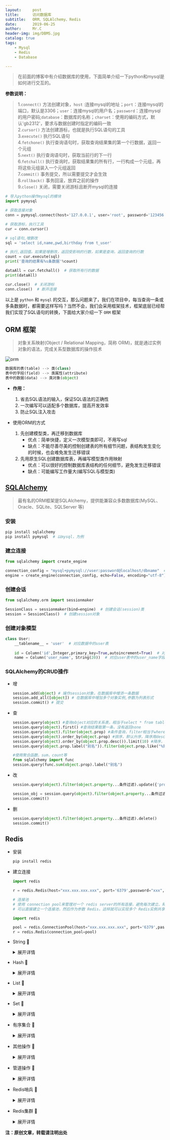 ```yaml
---
layout:     post
title:      访问数据库
subtitle:   ORM、SQLAlchemy、Redis
date:       2019-06-25
author:     Mr.C
header-img: img/DBMS.jpg
catalog: true
tags:
    - Mysql
    - Redis
    - Database

---
```


> 在前面的博客中有介绍数据库的使用，下面简单介绍一下python和mysql是如何进行交互的。

**参数说明：**
> 1.`connect()` 方法创建对象，`host` :连接mysql的地址；`port`：连接mysql的端口，默认是3306；`user`：连接mysql的用户名；`password`：连接mysql的用户密码;`database`：数据库的名称；`charset`：使用的编码方式，默认'gb2312'，要求与数据创建时指定的编码一致 <br> 
2.`cursor()` 方法创建游标，也就是执行SQL语句的工具 <br> 
3.`execute()` 执行SQL语句 <br> 
4.`fetchone()` 执行查询语句时，获取查询结果集的第一个行数据，返回一个元组 <br> 
5.`next()` 执行查询语句时，获取当前行的下一行 <br> 6.`fetchall()` 执行查询时，获取结果集的所有行，一行构成一个元组，再将这些元组装入一个元组返回 <br> 
7.`commit()` 事务提交，所以需要提交才会生效 <br> 
8.`rollback()` 事务回滚，放弃之前的操作 <br> 
9.`close()` 关闭，需要关闭游标且断开mysql的连接

~~~python
# 导入python操作mysql的模块
import pymysql

# 获取连接对象
conn = pymysql.connect(host='127.0.0.1', user='root', password='123456', database='python01', port=3306, charset='utf8')

# 获取游标，执行工具
cur = conn.cursor()

# sql语句,增删改
sql = 'select id,name,pwd,birthday from t_user'

# 执行,返回值。如果是增删改，返回受影响的行数，如果是查询，返回查询的行数
count = cur.execute(sql)
print('查询的结果有%s条数据'%count)

dataAll = cur.fetchall()  # 获取所有行的数据
print(dataAll)

cur.close()  # 关闭游标
conn.close()  # 断开连接
~~~

以上是 `python` 和 `mysql` 的交互，那么问题来了，我们在项目中，每当查询一条或多条数据时，都需要这样写吗？当然不会，我们会采用框架技术，框架底层已经帮我们实现了SQL语句的转换，下面给大家介绍一下 `ORM` 框架

## ORM 框架

> 对象关系映射(Object / Relational Mapping，简称 ORM)，就是通过实例对象的语法，完成关系型数据库的操作技术

![orm](http://www.c-blogs.cn/img/orm.png)

~~~python
数据库的表(table) --> 类(class)
表中的字段(field) --> 类属性(attribute)
表中的数据(data) --> 类对象(object)
~~~

- **作用：**

    1. 省去SQL语法的输入，保证SQL语法的正确性
    2. 一次编写可以适配多个数据库，提高开发效率
    3. 防止SQL注入攻击
    
- 使用ORM的方式
    1. 先创建模型类，再迁移到数据库
        - 优点：简单快捷，定义一次模型类即可，不用写sql
        - 缺点：不能尽善尽美的控制创建表的所有细节问题，表结构发生变化的时候，也会难免发生迁移错误
    2. 先用原生SQL创建数据库表，再编写模型类作用映射
        - 优点：可以很好的控制数据库表结构的任何细节，避免发生迁移错误
        - 缺点：可能编写工作量大(编写SQL与模型类)

## [SQLAlchemy](https://www.sqlalchemy.org/)

> 最有名的ORM框架是SQLAlchemy，提供能兼容众多数数据库(MySQL、Oracle、SQLite、SQLServer 等)

### 安装

~~~python
pip install sqlalchemy
pip install pymysql  # 以mysql，为例
~~~

### 建立连接

~~~python
from sqlalchemy import create_engine

connection_config = "mysql+pymysql://user:password@localhost/dbname"  # 建立连接的配置
engine = create_engine(connection_config, echo=False, encoding="utf-8")  # echo参数：用来设置SQLAlchemy日志
~~~

### 创建会话

~~~python
from sqlalchemy.orm import sessionmaker

SessionClass = sessionmaker(bind=engine)  # 创建会话(session)类
session = SessionClass()  # 创建session对象
~~~

### 创建对象模型
~~~python
class User:
    __tablename__ = 'user'  # 对应数据中的user表
    
    id = Column('id',Integer,primary_key=True,autoincrement=True)  # 对应user表中的id字段，参数：整型(Integer)、主键(primary_key)、自增(autoincrement)
    name = Column('user_name', String(20))  # 对应user表中的user_name字段，参数：字符串类型(String)
~~~

### SQLAlchemy的CRUD操作

- 增

    ~~~python
    session.add(object) # 操作session对象，在数据库中增添一条数据
    session.add_all([object]) # 在数据库中增加多个对象实例,参数为列表形式
    session.commit() # 提交
    ~~~

- 查

    ~~~python
    session.query(object) #查询object对应的关系表，相当于select * from tables
    session.query(object).first() #查询结果取第一条，没有返回none
    session.query(object).filter(object.prop) #条件查询，filter相当于where
    session.query(object).order_by(object.prop) #排序，默认升序，降序用desc
    session.query(object).order_by(object.prop.desc()).limit(10) #降序，及限制10条
    session.query(object.prop.label("别名")).filter(object.prop.like("%同同mony")) #模糊查询及给字段取别名
    
    #使用聚合函数，sum、count等
    from sqlalchemy import func
    session.query(func.sum(object.prop).label("别名")
    ~~~
    
- 改

    ~~~python
    session.query(object).filter(object.property...条件过滤).update({'property': 'values')
    
    session_obj = session.query(object).filter(object.property...条件过滤).first()  # 参数说明：过滤(filter)、第一条数据(first)
    session.commit()
    ~~~

- 删

    ~~~python
    session.query(object).filter(object.property...条件过滤).delete() 
    session.commit()
    ~~~

## Redis

- 安装

    ~~~python
    pip install redis
    ~~~

- 建立连接

    ~~~python
    import redis
    
    r = redis.Redis(host="xxx.xxx.xxx.xxx", port='6379',password="xxx",db=1)
    
    # 连接池
    # 使用 connection pool来管理对一个 redis server的所有连接，避免每次建立、释放连接的开销。默认，每个Redis实例都会维护一个自己的连接池。
    # 可以直接建立一个连接池，然后作为参数 Redis，这样就可以实现多个 Redis实例共享一个连接池。
    
    import redis

    pool = redis.ConnectionPool(host="xxx.xxx.xxx.xxx", port='6379',password="xxx")
    r = redis.Redis(connection_pool=pool)
    ~~~
    
- String :speech_balloon:​

    <details>
    <summary>展开详情</summary>
    <pre>#String操作，redis中的String在在内存中按照一个name对应一个value来存储。

    set(name, value, ex=None, px=None, nx=False, xx=False)
        # 在Redis中设置值，默认，不存在则创建，存在则修改
        # 参数：
           # ex，过期时间（秒）
           # px，过期时间（毫秒）
           # nx，如果设置为True，则只有name不存在时，当前set操作才执行
           # xx，如果设置为True，则只有name存在时，岗前set操作才执行
    
    setnx(name, value)
    
    setex(name, value, time)
        # time，过期时间（数字秒 或 timedelta对象）
    
    psetex(name, time_ms, value)
        # time_ms，过期时间（数字毫秒 或 timedelta对象）
    
    mset(*args, **kwargs)
        # mset(k1='v1', k2='v2')
        # 或
        # mget({'k1': 'v1', 'k2': 'v2'})
    
    get(name)
        # 在Redis中获取值，不存在为空
    
    mget(keys, *args)
        # mget('ylr', 'wupeiqi')
        # 或
        # r.mget(['ylr', 'wupeiqi'])
    
    getset(name, value)
        # 设置新值并获取原来的值
    
    getrange(key, start, end)
        # 获取子序列（根据字节获取，非字符）
        # key，Redis 的 name
        # start，起始位置（字节）
        # end，结束位置（字节）
        # ("key",0,1)   ->   ke
    
    setrange(name, offset, value)
        # 修改字符串内容，从指定字符串索引开始向后替换（新值太长时，则向后添加）
        # offset，字符串的索引，字节（一个汉字三个字节）,从哪里开始追加或替换字符串
        # value，要设置的值
        # ("key",0,"a")   key = value --->  key = aavlue
    
    setbit(name, offset, value)
        # 对name对应值的二进制表示的位进行操作
        # 参数：
            # name，redis的name
            # offset，位的索引（将值变换成二进制后再进行索引）
            # value，值只能是 1 或 0
        # 注：如果在Redis中有一个对应： n1 = "foo"，
                # 那么字符串foo的二进制表示为：01100110 01101111 01101111
                # 所以，如果执行 setbit('n1', 7, 1)，则就会将第7位设置为1，
                # 那么最终二进制则变成 01100111 01101111 01101111，即："goo"
    
    getbit(name, offset)
        # 获取name对应的值的二进制表示中的某位的值 （0或1）
    
    bitcount(key, start=None, end=None)
        # 获取name对应的值的二进制表示中 1 的个数
        # 非常高效的应用场景
            # bitcount统计一个字符二进制数1的个数
            # 使用 count 键名对应的value统计在线人数
            # 由于用户ID唯一，当一个用户登录时，setbit count (id) 1
            # 判断用户是否在线 getbit count id
    
    bitop(operation, dest, *keys)
        # 获取多个值，并将值做位运算，将最后的结果保存至新的name对应的值
        # 参数：
            # operation,AND（并） 、 OR（或） 、 NOT（非） 、 XOR（异或）
            # dest, 新的Redis的name
            # *keys,要查找的Redis的name
        # 如：
            bitop("AND", 'new_name', 'n1', 'n2', 'n3')
            # 获取Redis中n1,n2,n3对应的值，然后讲所有的值做位运算（求并集），然后将结果保存 new_name 对应的值中
    
    strlen(name)
        # 返回name对应值的字节长度（一个汉字3个字节）
    
    incr(self, name, amount=1)
        # 自增 name对应的值，当name不存在时，则创建name＝amount，否则，则自增。
        # 参数：
            # name,Redis的name
            # amount,自增数（必须是整数）
    
    decr(self, name, amount=1)
        # 自减 name对应的值，当name不存在时，则创建name＝amount，否则，则自减。
    
        # 参数：
            # name,Redis的name
            # amount,自减数（整数）
    
    incrbyfloat(self, name, amount=1.0)
        # 自增 name对应的值，当name不存在时，则创建name＝amount，否则，则自增。
        # count = null ---> incrbyfloat(self, "count", "0.8")  ----> count = 0.8
        # incrbyfloat(self, "count", "0.8") ----> count = 1.6
    
    append(key, value)
        # 在redis name对应的值后面追加内容
        # foo = aaa  --> append("foo","111")  --->  foo = aaa111</pre>
    </details>

- Hash :speech_balloon:​

    <details>
    <summary>展开详情</summary>
    <pre>#一个name值对应多个键值对

    hset(name, key, value)
        # name对应的hash中设置一个键值对（不存在，则创建；否则，修改）
        # 参数：
            # name，redis的name
            # key，name对应的hash中的key
            # value，name对应的hash中的value
        # 注：
            # hsetnx(name, key, value),当name对应的hash中不存在当前key时则创建（相当于添加）
    
    hmset(name, mapping)
        # 在name对应的hash中批量设置键值对
        # 参数：
            # name，redis的name
            # mapping，字典，如：{'k1':'v1', 'k2': 'v2'}
        # 如：
            # r.hmset('xx', {'k1':'v1', 'k2': 'v2'})
    
    hget(name,key)
        # 在name对应的hash中获取根据key获取value
    
    hmget(name, keys, *args)
        # 在name对应的hash中获取多个key的值
        # 参数：
            # name，reids对应的name
            # keys，要获取key集合，如：['k1', 'k2', 'k3']
            # *args，要获取的key，如：k1,k2,k3
        # 如：
            # r.mget('xx', ['k1', 'k2'])
            # 或
            # print r.hmget('xx', 'k1', 'k2')
    
    hgetall(name)
        # 获取name对应hash的所有键值
    
    hlen(name)
        # 获取name对应的hash中键值对的个数
    
    hkeys(name)
        # 获取name对应的hash中所有的key的值
    
    hvals(name)
        # 获取name对应的hash中所有的value的值
    
    hexists(name, key)
        # 检查name对应的hash是否存在当前传入的key
    
    hdel(name,*keys)
        # 将name对应的hash中指定key的键值对删除
    
    hincrby(name, key, amount=1)
        # 自增name对应的hash中的指定key的值，不存在则创建key=amount
        # 参数：
            # name，redis中的name
            # key， hash对应的key
            # amount，自增数（整数）
    
    hincrbyfloat(name, key, amount=1.0)
        # 自增name对应的hash中的指定key的值，不存在则创建key=amount
        # 参数：
            # name，redis中的name
            # key， hash对应的key
            # amount，自增数（浮点数）
        # 自增name对应的hash中的指定key的值，不存在则创建key=amount
    
    hscan(name, cursor=0, match=None, count=None)
        # 增量式迭代获取，对于数据大的数据非常有用，hscan可以实现分片的获取数据，并非一次性将数据全部获取完，从而放置内存被撑爆
        # 参数：
            # name，redis的name
            # cursor，游标（基于游标分批取获取数据）
            # match，匹配指定key，默认None 表示所有的key
            # count，每次分片最少获取个数，默认None表示采用Redis的默认分片个数
        # 如：
            # 第一次：cursor1, data1 = r.hscan('xx', cursor=0, match=None, count=None)
            # 第二次：cursor2, data1 = r.hscan('xx', cursor=cursor1, match=None, count=None)
            # ...
            # 直到返回值cursor的值为0时，表示数据已经通过分片获取完毕
        #实例：
            # hscan(name,0,match="j*")
            # 匹配name对应hash表中key为j开头的
            
    hscan_iter(name, match=None, count=None)
        # 利用yield封装hscan创建生成器，实现分批去redis中获取数据
        # 参数：
            # match，匹配指定key，默认None 表示所有的key
            # count，每次分片最少获取个数，默认None表示采用Redis的默认分片个数
        # 如：
            # for item in r.hscan_iter('xx'):
            #     print item</pre>
    </details>




- List :speech_balloon:​

    <details>
    <summary>展开详情</summary>
    <pre>#redis中的List在在内存中按照一个name对应一个List来存储

    lpush(name,values)
        # 在name对应的list中添加元素，每个新的元素都添加到列表的最左边
        # 如：
            # r.lpush('oo', 11,22,33)
            # 保存顺序为: 33,22,11
        # 扩展：
            # rpush(name, values) 表示从右向左操作
    
    lpushx(name,value)
        # 在name对应的list中添加元素，只有name已经存在时，值添加到列表的最左边
        # 更多：
            # rpushx(name, value) 表示从右向左操作
    
    llen(name)
        # name对应的list元素的个数
    
    linsert(name, where, refvalue, value))
        # 在name对应的列表的某一个值前或后插入一个新值
        # 参数：
            # name，redis的name
            # where，BEFORE或AFTER
            # refvalue，标杆值，即：在它前后插入数据
            # value，要插入的数据
    
    lset(name, index, value)
        # 对name对应的list中的某一个索引位置重新赋值
        # 参数：
            # name，redis的name
            # index，list的索引位置
            # value，要设置的值
    
    lrem(name, value, num)
        # 在name对应的list中删除指定的值
        # 参数：
            # name，redis的name
            # value，要删除的值
            # num，  num=0，删除列表中所有的指定值；
                # num=2,从前到后，删除2个；
                # num=-2,从后向前，删除2个
    
    lpop(name)
        # 在name对应的列表的左侧获取第一个元素并在列表中移除，返回值则是第一个元素
        # 更多：
            # rpop(name) 表示从右向左操作
    
    lindex(name, index)
        # 在name对应的列表中根据索引获取列表元素
    
    lrange(name, start, end)
        # 在name对应的列表分片获取数据
        # 参数：
            # name，redis的name
            # start，索引的起始位置
            # end，索引结束位置
    
    ltrim(name, start, end)
        # 在name对应的列表中移除没有在start-end索引之间的值
        # 参数：
            # name，redis的name
            # start，索引的起始位置
            # end，索引结束位置
    
    rpoplpush(src, dst)
        # 从一个列表取出最右边的元素，同时将其添加至另一个列表的最左边
        # 参数：
            # src，要取数据的列表的name
            # dst，要添加数据的列表的name
    
    blpop(keys, timeout)
        # 将多个列表排列，按照从左到右去pop对应列表的元素
        # 参数：
            # keys，redis的name的集合
            # timeout，超时时间，当元素所有列表的元素获取完之后，阻塞等待列表内有数据的时间（秒）, 0 表示永远阻塞
            # 只要在超时时间内，列表中又有数据了，可以马上弹出
        # 更多：
            # r.brpop(keys, timeout)，从右向左获取数据
    
    自定义增量迭代
        # 由于redis类库中没有提供对列表元素的增量迭代，如果想要循环name对应的列表的所有元素，那么就需要：
        # 1、获取name对应的所有列表
        # 2、循环列表
        # 但是，如果列表非常大，那么就有可能在第一步时就将程序的内容撑爆，所有有必要自定义一个增量迭代的功能：
    
        def list_iter(name):
            """
            自定义redis列表增量迭代
            :param name: redis中的name，即：迭代name对应的列表
            :return: yield 返回 列表元素
            """
            list_count = r.llen(name)
            for index in xrange(list_count):
                yield r.lindex(name, index) #执行到这里阻塞将值送给外面的for循环
        
        # 使用
        for item in list_iter('pp'):
            print item
    </pre>
    </details>

- Set :speech_balloon:​
    
    <details>
    <summary>展开详情</summary>
    <pre>#Set集合就是不允许重复的列表

    sadd(name,values)
        # name对应的集合中添加元素
    
    smembers(name)
        # 获取name对应的集合的所有成员
    
    scard(name)
        # 获取name对应的集合中元素个数
    
    sdiff(keys, *args)
        # 在第一个name对应的集合中且不在其他name对应的集合的元素集合
        
    sdiffstore(dest, keys, *args)
        # 获取第一个name对应的集合中且不在其他name对应的集合，再将其新加入到dest对应的集合中
    
    sinter(keys, *args)
        # 获取多一个name对应集合的交集
    
    sinterstore(dest, keys, *args)
        # 获取多一个name对应集合的交集，再讲其加入到dest对应的集合中
    
    sismember(name, value)
        # 检查value是否是name对应的集合的成员
    
    smove(src, dst, value)
        # 将某个成员从一个集合中移动到另外一个集合
    
    spop(name)
        # 从集合的右侧（尾部）移除一个成员，并将其返回
    
    srandmember(name, numbers)
        # 从name对应的集合中随机获取 numbers 个元素
        
    srem(name, values)
        # 在name对应的集合中删除某些值
    
    sunion(keys, *args)
        # 获取多一个name对应的集合的并集
    
    sunionstore(dest,keys, *args)
        # 获取多一个name对应的集合的并集，并将结果保存到dest对应的集合中
    
    sscan(name, cursor=0, match=None, count=None)
        # 同字符串的操作，用于增量迭代分批获取元素，避免内存消耗太大
    
    sscan_iter(name, match=None, count=None)
        # 同字符串的操作，用于增量迭代分批获取元素，避免内存消耗太大</pre>
    </details>
    
- 有序集合 :speech_balloon:​

    <details>
    <summary>展开详情</summary>
    <pre>
    #在集合的基础上，为每元素排序；元素的排序需要根据另外一个值来进行比较，所以，对于有序集合，每一个元素有两个值，即：值和分数，分数专门用来做排序

    zadd(name, *args, **kwargs)
        # 在name对应的有序集合中添加元素
        # 如：
            # zadd('zz', 'n1', 1, 'n2', 2)
            # 或
            # zadd('zz', n1=11, n2=22)
    
    zcard(name)
        # 获取name对应的有序集合元素的数量
    
    zcount(name, min, max)
        # 获取name对应的有序集合中分数 在 [min,max] 之间的个数
    
    zincrby(name, value, amount)
        # 自增name对应的有序集合的 name 对应的分数
    
    r.zrange( name, start, end, desc=False, withscores=False, score_cast_func=float)
        # 按照索引范围获取name对应的有序集合的元素
        # 参数：
            # name，redis的name
            # start，有序集合索引起始位置（非分数）
            # end，有序集合索引结束位置（非分数）
            # desc，排序规则，默认按照分数从小到大排序
            # withscores，是否获取元素的分数，默认只获取元素的值
            # score_cast_func，对分数进行数据转换的函数
        # 更多：
            # 从大到小排序
            # zrevrange(name, start, end, withscores=False, score_cast_func=float)
        
            # 按照分数范围获取name对应的有序集合的元素
            # zrangebyscore(name, min, max, start=None, num=None, withscores=False, score_cast_func=float)
            # 从大到小排序
            # zrevrangebyscore(name, max, min, start=None, num=None, withscores=False, score_cast_func=float)
    
    zrank(name, value)
        # 获取某个值在 name对应的有序集合中的排行（从 0 开始）
        # 更多：
            # zrevrank(name, value)，从大到小排序
    
    zrangebylex(name, min, max, start=None, num=None)
        # 当有序集合的所有成员都具有相同的分值时，有序集合的元素会根据成员的 值 （lexicographical ordering）来进行排序，而这个命令则可以返回给定的有序集合键 key 中， 元素的值介于 min 和 max 之间的成员
        # 对集合中的每个成员进行逐个字节的对比（byte-by-byte compare）， 并按照从低到高的顺序， 返回排序后的集合成员。 如果两个字符串有一部分内容是相同的话， 那么命令会认为较长的字符串比较短的字符串要大
        # 参数：
            # name，redis的name
            # min，左区间（值）。 + 表示正无限； - 表示负无限； ( 表示开区间； [ 则表示闭区间
            # min，右区间（值）
            # start，对结果进行分片处理，索引位置
            # num，对结果进行分片处理，索引后面的num个元素
        # 如：
            # ZADD myzset 0 aa 0 ba 0 ca 0 da 0 ea 0 fa 0 ga
            # r.zrangebylex('myzset', "-", "[ca") 结果为：['aa', 'ba', 'ca']
        # 更多：
            # 从大到小排序
            # zrevrangebylex(name, max, min, start=None, num=None)
    
    zrem(name, values)
        # 删除name对应的有序集合中值是values的成员
        # 如：zrem('zz', ['s1', 's2'])
    
    zremrangebyrank(name, min, max)
        # 根据排行范围删除
    
    zremrangebyscore(name, min, max)
        # 根据分数范围删除
    
    zremrangebylex(name, min, max)
        # 根据值返回删除
    
    zscore(name, value)
        # 获取name对应有序集合中 value 对应的分数
    
    zinterstore(dest, keys, aggregate=None)
        # 获取两个有序集合的交集，如果遇到相同值不同分数，则按照aggregate进行操作
        # aggregate的值为:  SUM  MIN  MAX  
    
    zunionstore(dest, keys, aggregate=None)
        # 获取两个有序集合的并集，如果遇到相同值不同分数，则按照aggregate进行操作
        # aggregate的值为:  SUM  MIN  MAX
    
    zscan(name, cursor=0, match=None, count=None, score_cast_func=float)
        # 同字符串相似，相较于字符串新增score_cast_func，用来对分数进行操作
    
    zscan_iter(name, match=None, count=None,score_cast_func=float)
        # 同字符串相似，相较于字符串新增score_cast_func，用来对分数进行操作</pre>
    </details>
    
- 其他操作 :speech_balloon:​

    <details>
    <summary>展开详情</summary>
    <pre>delete(*names)
    # 根据删除redis中的任意数据类型

    exists(name)
        # 检测redis的name是否存在
    
    keys(pattern='*')
        # 根据模型获取redis的name
        # 更多：
            # KEYS * 匹配数据库中所有 key 。
            # KEYS h?llo 匹配 hello ， hallo 和 hxllo 等。
            # KEYS h*llo 匹配 hllo 和 heeeeello 等。
            # KEYS h[ae]llo 匹配 hello 和 hallo ，但不匹配 hillo
    
    expire(name ,time)
        # 为某个redis的某个name设置超时时间
    
    rename(src, dst)
        # 对redis的name重命名为
    
    move(name, db))
        # 将redis的某个值移动到指定的db下
    
    randomkey()
        # 随机获取一个redis的name（不删除）
    
    type(name)
        # 获取name对应值的类型
    
    scan(cursor=0, match=None, count=None)
        # 同字符串操作，用于增量迭代获取key
    
    scan_iter(match=None, count=None)
        # 同字符串操作，用于增量迭代获取key</pre>
    </details>
    
- 管道操作 :speech_balloon:​

    <details>
    <summary>展开详情</summary>
    <pre>#redis-py默认在执行每次请求都会创建（连接池申请连接）和断开（归还连接池）一次连接操作，如果想要在一次请求中指定多个命令，则可以使用pipline实现一次请求指定多个命令，并且默认情况下一次pipline 是原子性操作

    import redis
    
    pool = redis.ConnectionPool(host='10.211.55.4', port=6379)
    
    r = redis.Redis(connection_pool=pool)
    
    # pipe = r.pipeline(transaction=False)
    pipe = r.pipeline(transaction=True)
    
    pipe.set('name', 'cq')
    pipe.set('role', 'good')
    
    pipe.execute()</pre>
    </details>
    
- Redis哨兵 :speech_balloon:​

    <details>
    <summary>展开详情</summary>
    <pre>from redis.sentinel import Sentinel
    </pre>
    </details>

- Redis集群 :speech_balloon:​

    <details>
    <summary>展开详情</summary>
    <pre>from rediscluster import StrictRedisCluster
    </pre>
    </details>




**注：原创文章，转载请注明出处**
